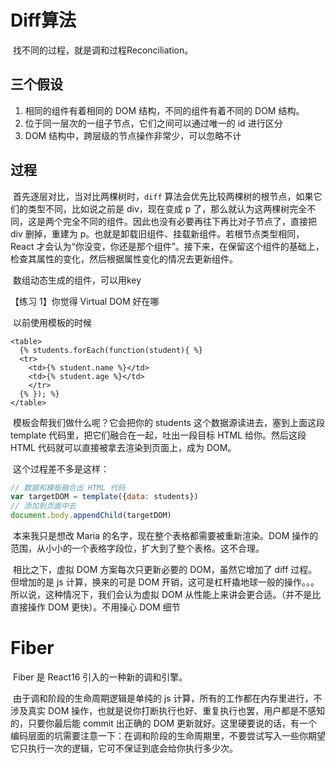 # Diff算法

​	找不同的过程，就是调和过程Reconciliation。

## 三个假设

1. 相同的组件有着相同的 DOM 结构，不同的组件有着不同的 DOM 结构。
2. 位于同一层次的一组子节点，它们之间可以通过唯一的 id 进行区分
3. DOM 结构中，跨层级的节点操作非常少，可以忽略不计

## 过程

​	首先逐层对比，当对比两棵树时，`diff` 算法会优先比较两棵树的根节点，如果它们的类型不同，比如说之前是 div，现在变成 p 了，那么就认为这两棵树完全不同，这是两个完全不同的组件。因此也没有必要再往下再比对子节点了，直接把 div 删掉，重建为 p。也就是卸载旧组件、挂载新组件。若根节点类型相同，React 才会认为“你没变，你还是那个组件”。接下来，在保留这个组件的基础上，检查其属性的变化，然后根据属性变化的情况去更新组件。

​	数组动态生成的组件，可以用key

【练习 1】你觉得 Virtual DOM 好在哪

​	以前使用模板的时候

```php+HTML
<table>
  {% students.forEach(function(student){ %}
  <tr>
    <td>{% student.name %}</td>
    <td>{% student.age %}</td>
    </tr>
  {% }); %}
</table>
```

​	模板会帮我们做什么呢？它会把你的 students 这个数据源读进去，塞到上面这段 template 代码里，把它们融合在一起，吐出一段目标 HTML 给你。然后这段 HTML 代码就可以直接被拿去渲染到页面上，成为 DOM。

​	这个过程差不多是这样：

```js
// 数据和模板融合出 HTML 代码
var targetDOM = template({data: students})
// 添加到页面中去
document.body.appendChild(targetDOM)
```

​	本来我只是想改 Maria 的名字，现在整个表格都需要被重新渲染。DOM 操作的范围，从小小的一个表格字段位，扩大到了整个表格。这不合理。

​	相比之下，虚拟 DOM 方案每次只更新必要的 DOM，虽然它增加了 diff 过程。但增加的是 js 计算，换来的可是 DOM 开销，这可是杠杆撬地球一般的操作。。。所以说，这种情况下，我们会认为虚拟 DOM 从性能上来讲会更合适。（并不是比直接操作 DOM 更快）。不用操心 DOM 细节



# Fiber

​	Fiber 是 React16 引入的一种新的调和引擎。

​	由于调和阶段的生命周期逻辑是单纯的 js 计算，所有的工作都在内存里进行，不涉及真实 DOM 操作，也就是说你打断执行也好、重复执行也罢，用户都是不感知的，只要你最后能 commit 出正确的 DOM 更新就好。这里硬要说的话，有一个编码层面的坑需要注意一下：在调和阶段的生命周期里，不要尝试写入一些你期望它只执行一次的逻辑，它可不保证到底会给你执行多少次。

